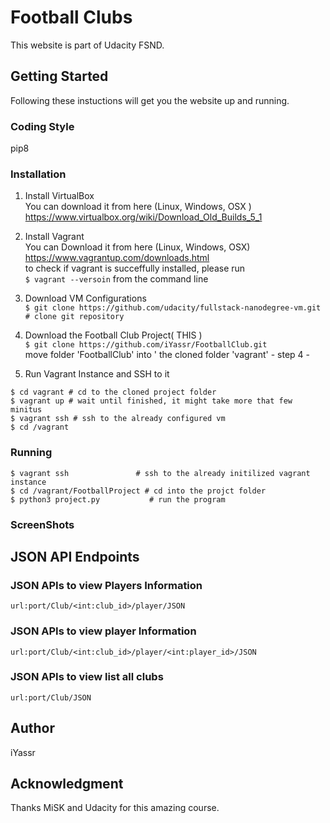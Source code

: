 # Football Clubs

This website is part of Udacity FSND. 

## Getting Started

Following these instuctions will get you the website up and running. 

### Coding Style

pip8

### Installation
1.  Install VirtualBox  
You can download it from here (Linux, Windows, OSX ) https://www.virtualbox.org/wiki/Download_Old_Builds_5_1  
2. Install Vagrant  
You can Download it from here (Linux, Windows, OSX)  
https://www.vagrantup.com/downloads.html  
to check if vagrant is succeffully installed, please run  
`$ vagrant --versoin` from the command line  
3.  Download VM Configurations    
`$ git clone https://github.com/udacity/fullstack-nanodegree-vm.git  # clone git repository  
`  
4.  Download the Football Club Project( THIS )   
`$ git clone https://github.com/iYassr/FootballClub.git`  
move folder 'FootballClub' into ' the cloned folder 'vagrant' - step 4 -   

6. Run Vagrant Instance and SSH to it  
```
$ cd vagrant # cd to the cloned project folder  
$ vagrant up # wait until finished, it might take more that few minitus  
$ vagrant ssh # ssh to the already configured vm  
$ cd /vagrant  
```

### Running 
```
$ vagrant ssh               # ssh to the already initilized vagrant instance
$ cd /vagrant/FootballProject # cd into the projct folder
$ python3 project.py           # run the program
```


### ScreenShots


## JSON API Endpoints 

### JSON APIs to view Players Information
`url:port/Club/<int:club_id>/player/JSON`

### JSON APIs to view player Information
`url:port/Club/<int:club_id>/player/<int:player_id>/JSON`

### JSON APIs to view list all clubs
`url:port/Club/JSON`

## Author

iYassr

## Acknowledgment

Thanks MiSK and Udacity for this amazing course.

